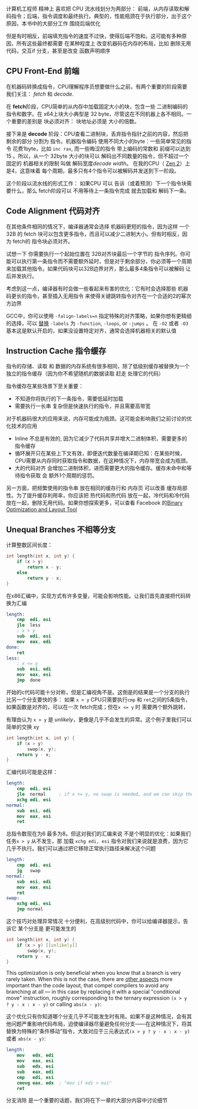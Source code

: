 
计算机工程师 精神上 喜欢把 CPU 流水线划分为两部分： 前端，从内存读取和解码指令；后端，指令调度和最终执行。典型的，性能瓶颈在于执行部分，出于这个原因，本书中的大部分工作 围绕后端优化

但是有时相反，前端填充指令的速度不过快，使得后端不饱和。这可能有多种原因，所有这些最终都需要 在某种程度上 改变机器码在内存的布局，比如 删除无用代码，交互if 分支，甚至是改变 函数声明顺序

## CPU Front-End 前端

在机器码转换成指令，CPU理解程序员想要做什么之前，有两个重要的阶段需要我们关注： *fetch* 和 *decode*.

在 **fetch**阶段，CPU简单的从内存中加载固定大小的块，包含一些 二进制编码的指令和数字。在 x64上块大小典型是 32 byte，尽管这在不同机器上各不相同。一个重要的差别是 块必须对齐： 块地址必须是 大小的倍数。

接下来是 **decode** 阶段：CPU查看二进制块，丢弃指令指针之前的内容，然后把剩余的部分 分割为 指令。机器指令编码 使用不同大小的byte：一些简单常见的指令 花费1byte，比如 `inc rax`,  而一些晦涩的指令 带上编码的常数和 前缀可以达到 15 。所以，从一个 32byte 大小的块可以 解码出不同数量的指令，但不超过一个固定的 机器相关的限制 叫做 解码宽度*decode width*。 在我的CPU（ [Zen 2](https://en.wikichip.org/wiki/amd/microarchitectures/zen_2)）上是4，这意味着 每个周期，最多只有4个指令可以被解码并发送到下一阶段。

这个阶段以流水线的形式工作： 如果CPU 可以 告诉（或着预测）下一个指令块需要什么，那么 fetch阶段可以 不用等待上一条指令完成 就去加载和 解码下一条。

## Code Alignment 代码对齐

在其他条件相同的情况下，编译器通常会选择 机器码更短的指令，因为这样 一个 32B 的 fetch 块可以包含更多指令，而且可以减少二进制大小。但有时相反，因为 fetch的 指令块必须对齐。

试想一下 你需要执行一个起始位置在 32B对齐块最后一个字节的 指令序列。你可能可以执行第一条指令而不需要额外延时，但是对于剩余部分，你必须等一个周期来加载其他指令。如果代码块可以32B边界对齐，那么最多4条指令可以被解码 让后并发执行。

考虑到这一点，编译器有时会做一些看起来有害的优化：它有时会选择那些 机器码更长的指令，甚至插入无用指令 来使得关键跳转指令对齐在一个合适的2的幂次方边界

GCC中，你可以使用 `-falign-labels=n`  指定特殊的对齐策略，如果你想有更精细的选择，可以 [替换](https://gcc.gnu.org/onlinedocs/gcc/Optimize-Options.html) `-labels` 为 `-function`, `-loops`, or `-jumps` 。 在 `-O2` 或者 `-O3`基本这是默认开启的，如果没设置特定对齐，通常会选择机器相关的默认值
## Instruction Cache 指令缓存


指令的存储、读取  和 数据的内存系统有很多相同，除了低级别缓存被替换为一个独立的指令缓存（因为你不希望随机的数据读取 赶走 处理它的代码）

指令缓存在某些场景下至关重要：

-  不知道你将执行的下一条指令，需要低延时加载
-  需要执行一长串 复杂但是快速执行的指令，并且需要高带宽

对于机器码很大的应用来说，内存可能成为瓶颈。这可能会影响我们之前讨论的优化技术的应用

- Inline 不总是有效的, 因为它减少了代码共享并增大二进制体积，需要更多的指令缓存
- 循环展开只在某些上下文有效，即便迭代数量在编译期已知：在某些时候，CPU需要从内存同时获取指令和数据，在这种情况下，内存带宽会成为瓶颈。
- 大的代码对齐 会增加二进制体积，进而需要更大的指令缓存。缓存未命中和等待指令获取 会 额外1个周期的惩罚。

另一方面，把频繁使用的指令串 放在相同的缓存行和 内存页 可以改善 缓存局部性。为了提升缓存利用率，你应该把 热代码和热代码 放在一起，冷代码和冷代码放在一起，删除无用代码。如果你想探索更多，可以查看 Facebook 的[Binary Optimization and Layout Tool](https://engineering.fb.com/2018/06/19/data-infrastructure/accelerate-large-scale-applications-with-bolt/)

## Unequal Branches 不相等分支

计算整数区间长度：

```c++
int length(int x, int y) {
    if (x > y)
        return x - y;
    else
        return y - x;
}
```

在x86汇编中，实现方式有许多变量，可能会影响性能。让我们首先直接把代码转换为汇编

```nasm
length:
    cmp  edi, esi
    jle  less
    ; x > y
    sub  edi, esi
    mov  eax, edi
done:
    ret
less:
    ; x <= y
    sub  esi, edi
    mov  eax, esi
    jmp  done
```


开始的c代码可能十分对称，但是汇编视角不是。这倒是的结果是一个分支的执行比另一个分支要快的多： 如果 `x > y` CPU只需要执行`cmp` 和 `ret`之间的5条指令，如果函数是对齐的，可以在一次 fetch完成；但在`x <= y`  时 需要两个额外跳转，

有理由认为 `x > y` 是 *unlikely*，更像是几乎不会发生的异常。这个例子里我们可以简单的交换 xy

```c++
int length(int x, int y) {
    if (x > y)
        swap(x, y);
    return y - x;
}
```

汇编代码可能是这样：

```nasm
length:
    cmp  edi, esi
    jle  normal     ; if x <= y, no swap is needed, and we can skip the xchg
    xchg edi, esi
normal:
    sub  esi, edi
    mov  eax, esi
    ret
```

总指令数现在为6 最多为8。但这对我们的汇编来说 不是个明显的优化：如果我们任务`x > y` 从不发生，那 加载 `xchg edi, esi` 指令对我们来说就是浪费，因为它几乎不执行。我们可以通过把它移除正常执行路径来解决这个问题

```nasm
length:
    cmp  edi, esi
    jg   swap
normal:
    sub  esi, edi
    mov  eax, esi
    ret
swap:
    xchg edi, esi
    jmp normal
```

这个技巧对处理异常情况 十分便利，在高级别代码中，你可以给编译器提示，告诉它 某个分支是 更可能发生的

```c++
int length(int x, int y) {
    if (x > y) [[unlikely]]
        swap(x, y);
    return y - x;
}
```

This optimization is only beneficial when you know that a branch is very rarely taken. When this is not the case, there are [other aspects](/hpc/pipelining/hazards) more important than the code layout, that compel compilers to avoid any branching at all — in this case by replacing it with a special "conditional move" instruction, roughly corresponding to the ternary expression `(x > y ? y - x : x - y)` or calling `abs(x - y)`:

这个优化只有你知道哪个分支几乎不可能发生时有用。如果不是这种情况，会有其他问题严重影响代码布局，迫使编译器尽量避免任何分支——在这种情况下，将其替换为特殊的“条件移动”指令，大致对应于三元表达式`(x > y ? y - x : x - y)` 或者 `abs(x - y)`:

```nasm
length:
    mov   edx, edi
    mov   eax, esi
    sub   edx, esi
    sub   eax, edi
    cmp   edi, esi
    cmovg eax, edx  ; "mov if edi > esi"
    ret
```


分支消除 是一个重要的话题，我们将在下一章的大部分内容中讨论细节
